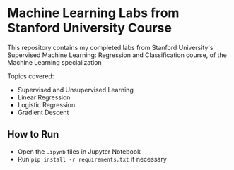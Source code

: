 # Machine Learning Labs from Stanford University Course
This repository contains my completed labs from Stanford University's Supervised Machine Learning: Regression and Classification course, of the Machine Learning specialization

Topics covered:
- Supervised and Unsupervised Learning 
- Linear Regression
- Logistic Regression
- Gradient Descent

## How to Run
- Open the `.ipynb` files in Jupyter Notebook
- Run `pip install -r requirements.txt` if necessary
